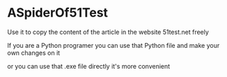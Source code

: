 # ASpiderOf51Test
Use it to copy the content of the article in the website 51test.net freely

If you are a Python programer
you can use that Python file and make your own changes on it 

or you can use that .exe file directly
it's more convenient
